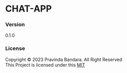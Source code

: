 # CHAT-APP

### Version
0.1.0

### License
Copyright &copy; 2023 Pravinda Bandara. All Right Reserved <br>
This Project is licensed under this [MIT](LICENSE.txt)